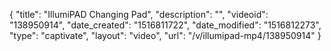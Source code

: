 {
    "title": "IllumiPAD Changing Pad",
    "description": "",
    "videoid": "138950914",
    "date_created": "1516811722",
    "date_modified": "1516812273",
    "type": "captivate",
    "layout": "video",
    "url": "\/v\/illumipad-mp4\/138950914"
}